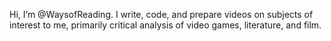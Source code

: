 Hi, I’m @WaysofReading. I write, code, and prepare videos on subjects of interest to me, primarily critical analysis of video games, literature, and film.

<!---
WaysofReading/WaysofReading is a ✨ special ✨ repository because its `README.md` (this file) appears on your GitHub profile.
You can click the Preview link to take a look at your changes.
--->
